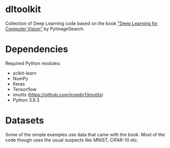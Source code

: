 # dltoolkit
Collection of Deep Learning code based on the book ["Deep Learning for Computer Vision"](https://www.pyimagesearch.com/deep-learning-computer-vision-python-book/) by PyImageSearch.

# Dependencies
Required Python modules:
- scikit-learn
- NumPy
- Keras
- Tensorflow
- imutils (https://github.com/jrosebr1/imutils)
- Python 3.6.3

# Datasets
Some of the simple examples use data that came with the book. Most of the code though uses the usual suspects like MNIST, CIFAR-10 etc.
